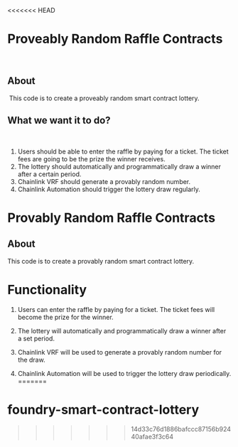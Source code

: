 <<<<<<< HEAD

# Proveably Random Raffle Contracts
​
## About
​
This code is to create a proveably random smart contract lottery.
​
## What we want it to do?
​
1. Users should be able to enter the raffle by paying for a ticket. The ticket fees are going to be the prize the winner receives.
2. The lottery should automatically and programmatically draw a winner after a certain period.
3. Chainlink VRF should generate a provably random number.
4. Chainlink Automation should trigger the lottery draw regularly.


# Provably Random Raffle Contracts

## About

This code is to create a provably random smart contract lottery.

# Functionality

1. Users can enter the raffle by paying for a ticket. The ticket fees will become the prize for the winner.

2. The lottery will automatically and programmatically draw a winner after a set period.

3. Chainlink VRF will be used to generate a provably random number for the draw.

4. Chainlink Automation will be used to trigger the lottery draw periodically.
=======
# foundry-smart-contract-lottery
>>>>>>> 14d33c76d1886bafccc87156b92440afae3f3c64
